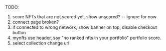 TODO:

1. score NFTs that are not scored yet. show unscored? -- ignore for now
2. connect page broken?
3. if connected to wrong network, show banner on top, disable checkout button
5. mynfts use header, say "no ranked nfts in your portfolio" portfolio score.
6. select collection change url
